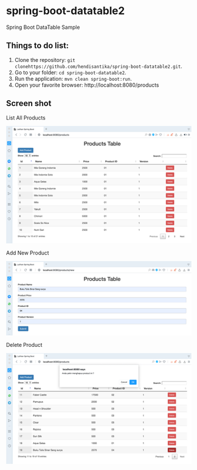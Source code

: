# spring-boot-datatable2
Spring Boot DataTable Sample

## Things to do list:
1. Clone the repository: `git clonehttps://github.com/hendisantika/spring-boot-datatable2.git`.
2. Go to your folder: `cd spring-boot-datatable2`.
3. Run the application: `mvn clean spring-boot:run`.
4. Open your favorite browser: http://localhost:8080/products

## Screen shot

List All Products

![List All Products](img/list.png "List All Products")

Add New Product

![Add New Product](img/add.png "Add New Product")

Delete Product

![Delete Product](img/delete.png "Delete Product")